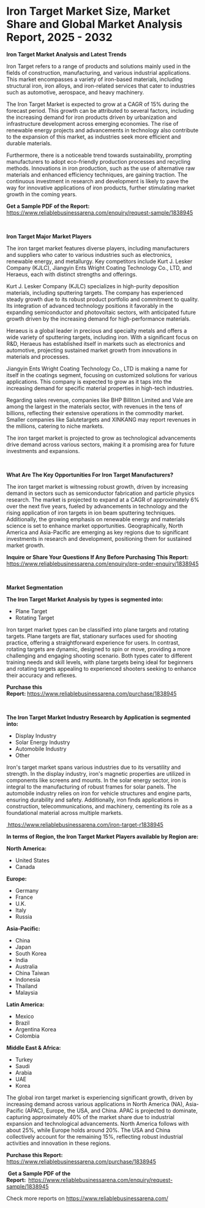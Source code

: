 <p><h1>Iron Target Market Size, Market Share and Global Market Analysis Report, 2025 - 2032</h1></p><p><strong>Iron Target Market Analysis and Latest Trends</strong></p>
<p><p>Iron Target refers to a range of products and solutions mainly used in the fields of construction, manufacturing, and various industrial applications. This market encompasses a variety of iron-based materials, including structural iron, iron alloys, and iron-related services that cater to industries such as automotive, aerospace, and heavy machinery.</p><p>The Iron Target Market is expected to grow at a CAGR of 15% during the forecast period. This growth can be attributed to several factors, including the increasing demand for iron products driven by urbanization and infrastructure development across emerging economies. The rise of renewable energy projects and advancements in technology also contribute to the expansion of this market, as industries seek more efficient and durable materials.</p><p>Furthermore, there is a noticeable trend towards sustainability, prompting manufacturers to adopt eco-friendly production processes and recycling methods. Innovations in iron production, such as the use of alternative raw materials and enhanced efficiency techniques, are gaining traction. The continuous investment in research and development is likely to pave the way for innovative applications of iron products, further stimulating market growth in the coming years.</p></p>
<p><strong>Get a Sample PDF of the Report:&nbsp;</strong> <a href="https://www.reliablebusinessarena.com/enquiry/request-sample/1838945?utm_campaign=2217&utm_medium=2&utm_source=Github&utm_content=ia&utm_term=01042025&utm_id=iron-target">https://www.reliablebusinessarena.com/enquiry/request-sample/1838945</a></p>
<p>&nbsp;</p>
<p><strong>Iron Target Major Market Players</strong></p>
<p><p>The iron target market features diverse players, including manufacturers and suppliers who cater to various industries such as electronics, renewable energy, and metallurgy. Key competitors include Kurt J. Lesker Company (KJLC), Jiangyin Ents Wright Coating Technology Co., LTD, and Heraeus, each with distinct strengths and offerings.</p><p>Kurt J. Lesker Company (KJLC) specializes in high-purity deposition materials, including sputtering targets. The company has experienced steady growth due to its robust product portfolio and commitment to quality. Its integration of advanced technology positions it favorably in the expanding semiconductor and photovoltaic sectors, with anticipated future growth driven by the increasing demand for high-performance materials.</p><p>Heraeus is a global leader in precious and specialty metals and offers a wide variety of sputtering targets, including iron. With a significant focus on R&D, Heraeus has established itself in markets such as electronics and automotive, projecting sustained market growth from innovations in materials and processes.</p><p>Jiangyin Ents Wright Coating Technology Co., LTD is making a name for itself in the coatings segment, focusing on customized solutions for various applications. This company is expected to grow as it taps into the increasing demand for specific material properties in high-tech industries.</p><p>Regarding sales revenue, companies like BHP Billiton Limited and Vale are among the largest in the materials sector, with revenues in the tens of billions, reflecting their extensive operations in the commodity market. Smaller companies like Salutetargets and XINKANG may report revenues in the millions, catering to niche markets.</p><p>The iron target market is projected to grow as technological advancements drive demand across various sectors, making it a promising area for future investments and expansions.</p></p>
<p>&nbsp;</p>
<p><strong>What Are The Key Opportunities For Iron Target Manufacturers?</strong></p>
<p><p>The iron target market is witnessing robust growth, driven by increasing demand in sectors such as semiconductor fabrication and particle physics research. The market is projected to expand at a CAGR of approximately 6% over the next five years, fueled by advancements in technology and the rising application of iron targets in ion beam sputtering techniques. Additionally, the growing emphasis on renewable energy and materials science is set to enhance market opportunities. Geographically, North America and Asia-Pacific are emerging as key regions due to significant investments in research and development, positioning them for sustained market growth.</p></p>
<p><strong>Inquire or Share Your Questions If Any Before Purchasing This Report:</strong> <a href="https://www.reliablebusinessarena.com/enquiry/pre-order-enquiry/1838945?utm_campaign=2217&utm_medium=2&utm_source=Github&utm_content=ia&utm_term=01042025&utm_id=iron-target">https://www.reliablebusinessarena.com/enquiry/pre-order-enquiry/1838945</a></p>
<p>&nbsp;</p>
<p><strong>Market Segmentation</strong></p>
<p><strong>The Iron Target Market Analysis by types is segmented into:</strong></p>
<p><ul><li>Plane Target</li><li>Rotating Target</li></ul></p>
<p><p>Iron target market types can be classified into plane targets and rotating targets. Plane targets are flat, stationary surfaces used for shooting practice, offering a straightforward experience for users. In contrast, rotating targets are dynamic, designed to spin or move, providing a more challenging and engaging shooting scenario. Both types cater to different training needs and skill levels, with plane targets being ideal for beginners and rotating targets appealing to experienced shooters seeking to enhance their accuracy and reflexes.</p></p>
<p><strong>Purchase this Report:&nbsp;</strong><a href="https://www.reliablebusinessarena.com/purchase/1838945?utm_campaign=2217&utm_medium=2&utm_source=Github&utm_content=ia&utm_term=01042025&utm_id=iron-target">https://www.reliablebusinessarena.com/purchase/1838945</a></p>
<p>&nbsp;</p>
<p><strong>The Iron Target Market Industry Research by Application is segmented into:</strong></p>
<p><ul><li>Display Industry</li><li>Solar Energy Industry</li><li>Automobile Industry</li><li>Other</li></ul></p>
<p><p>Iron's target market spans various industries due to its versatility and strength. In the display industry, iron's magnetic properties are utilized in components like screens and mounts. In the solar energy sector, iron is integral to the manufacturing of robust frames for solar panels. The automobile industry relies on iron for vehicle structures and engine parts, ensuring durability and safety. Additionally, iron finds applications in construction, telecommunications, and machinery, cementing its role as a foundational material across multiple markets.</p></p>
<p><a href="https://www.reliablebusinessarena.com/iron-target-r1838945?utm_campaign=2217&utm_medium=2&utm_source=Github&utm_content=ia&utm_term=01042025&utm_id=iron-target">&nbsp;https://www.reliablebusinessarena.com/iron-target-r1838945</a></p>
<p><strong>In terms of Region, the Iron Target Market Players available by Region are:</strong></p>
<p>
    <p> <strong> North America: </strong>
        <ul>
            <li>United States</li>
            <li>Canada</li>
        </ul>
        </p> 
    <p> <strong> Europe: </strong>
        <ul>
            <li>Germany</li>
            <li>France</li>
            <li>U.K.</li>
            <li>Italy</li>
            <li>Russia</li>
        </ul>
        </p> 
    <p> <strong> Asia-Pacific: </strong>
        <ul>
            <li>China</li>
            <li>Japan</li>
            <li>South Korea</li>
            <li>India</li>
            <li>Australia</li>
            <li>China Taiwan</li>
            <li>Indonesia</li>
            <li>Thailand</li>
            <li>Malaysia</li>
        </ul>
        </p> 
    <p> <strong> Latin America: </strong>
        <ul>
            <li>Mexico</li>
            <li>Brazil</li>
            <li>Argentina Korea</li>
            <li>Colombia</li>
        </ul>
        </p> 
    <p> <strong> Middle East & Africa: </strong>
        <ul>
            <li>Turkey</li>
            <li>Saudi</li>
            <li>Arabia</li>
            <li>UAE</li>
            <li>Korea</li>
        </ul>
    </p>
    </p>
<p><p>The global iron target market is experiencing significant growth, driven by increasing demand across various applications in North America (NA), Asia-Pacific (APAC), Europe, the USA, and China. APAC is projected to dominate, capturing approximately 40% of the market share due to industrial expansion and technological advancements. North America follows with about 25%, while Europe holds around 20%. The USA and China collectively account for the remaining 15%, reflecting robust industrial activities and innovation in these regions.</p></p>
<p><strong>Purchase this Report: </strong><a href="https://www.reliablebusinessarena.com/purchase/1838945?utm_campaign=2217&utm_medium=2&utm_source=Github&utm_content=ia&utm_term=01042025&utm_id=iron-target">https://www.reliablebusinessarena.com/purchase/1838945</a></p>
<p>&nbsp;<strong>Get a Sample PDF of the Report:&nbsp;&nbsp;</strong><a href="https://www.reliablebusinessarena.com/enquiry/request-sample/1838945?utm_campaign=2217&utm_medium=2&utm_source=Github&utm_content=ia&utm_term=01042025&utm_id=iron-target">https://www.reliablebusinessarena.com/enquiry/request-sample/1838945</a></p>
<p><strong></strong></p>
<p>Check more reports on <a href="https://www.reliablebusinessarena.com/?utm_campaign=2217&utm_medium=2&utm_source=Github&utm_content=ia&utm_term=01042025&utm_id=iron-target">https://www.reliablebusinessarena.com/</a></p>